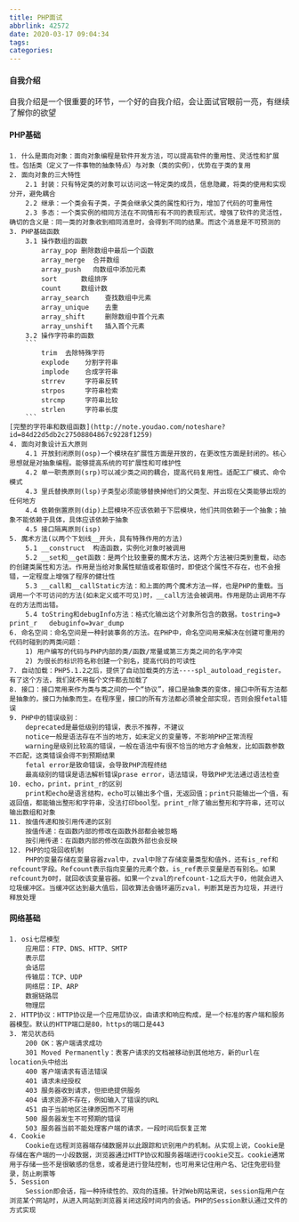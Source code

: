 ```yaml
---
title: PHP面试
abbrlink: 42572
date: 2020-03-17 09:04:34
tags:
categories:
---
```


#### 自我介绍
<!--more-->
  自我介绍是一个很重要的环节，一个好的自我介绍，会让面试官眼前一亮，有继续了解你的欲望
#### PHP基础
    1. 什么是面向对象：面向对象编程是软件开发方法，可以提高软件的重用性、灵活性和扩展性。包括类（定义了一件事物的抽象特点）与对象（类的实例），优势在于类的复用
    2. 面向对象的三大特性
        2.1 封装：只有特定类的对象可以访问这一特定类的成员，信息隐藏，将类的使用和实现分开，避免耦合
        2.2 继承：一个类会有子类，子类会继承父类的属性和行为，增加了代码的可重用性
        2.3 多态：一个类实例的相同方法在不同情形有不同的表现形式，增强了软件的灵活性，确切的含义是：同一类的对象收到相同消息时，会得到不同的结果。而这个消息是不可预测的
    3. PHP基础函数
        3.1 操作数组的函数
            array_pop 删除数组中最后一个函数
            array_merge  合并数组
            array_push   向数组中添加元素
            sort      数组排序
            count     数组计数
            array_search    查找数组中元素
            array_unique    去重
            array_shift     删除数组中首个元素
            array_unshift   插入首个元素
        3.2 操作字符串的函数
        ```
            trim  去除特殊字符
            explode    分割字符串
            implode    合成字符串
            strrev     字符串反转
            strpos     字符串检索
            strcmp     字符串比较
            strlen     字符串长度
        ```
    [完整的字符串和数组函数](http://note.youdao.com/noteshare?id=84d22d5db2c27508804867c9228f1259)
    4. 面向对象设计五大原则
        4.1 开放封闭原则(osp)一个模块在扩展性方面是开放的，在更改性方面是封闭的。核心思想就是对抽象编程。能够提高系统的可扩展性和可维护性
        4.2 单一职责原则(srp)可以减少类之间的耦合，提高代码复用性。适配工厂模式、命令模式
        4.3 里氏替换原则(lsp)子类型必须能够替换掉他们的父类型、并出现在父类能够出现的任何地方
        4.4 依赖倒置原则(dip)上层模块不应该依赖于下层模块，他们共同依赖于一个抽象；抽象不能依赖于具体，具体应该依赖于抽象
        4.5 接口隔离原则(isp)
    5. 魔术方法(以两个下划线__开头，具有特殊作用的方法)
        5.1 __construct  构造函数，实例化对象时被调用
        5.2 __set和__get函数：是两个比较重要的魔术方法，这两个方法被归类到重载，动态的创建类属性和方法。作用是当给对象属性赋值或者取值时，即使这个属性不存在，也不会报错，一定程度上增强了程序的健壮性
        5.3 __call和__callStatic方法：和上面的两个魔术方法一样，也是PHP的重载。当调用一个不可访问的方法(如未定义或不可见)时，__call方法会被调用。作用是防止调用不存在的方法而出错。
        5.4 toString和debugInfo方法：格式化输出这个对象所包含的数据。tostring=》print_r   debuginfo=》var_dump 
    6. 命名空间：命名空间是一种封装事务的方法。在PHP中，命名空间用来解决在创建可重用的代码时碰到的两类问题：
        1) 用户编写的代码与PHP内部的类/函数/常量或第三方类之间的名字冲突
        2) 为很长的标识符名称创建一个别名，提高代码的可读性
    7. 自动加载：PHP5.1.2之后，提供了自动加载类的方法----spl_autoload_register。有了这个方法，我们就不用每个文件都去加载了
    8. 接口：接口常用来作为类与类之间的一个“协议”，接口是抽象类的变体，接口中所有方法都是抽象的，接口为抽象而生。在程序里，接口的所有方法都必须被全部实现，否则会报fetal错误
    9. PHP中的错误级别：
        deprecated是最低级别的错误，表示不推荐，不建议
        notice一般是语法存在不当的地方，如未定义的变量等，不影响PHP正常流程
        warning是级别比较高的错误，一般在语法中有很不恰当的地方才会触发，比如函数参数不匹配，这类错误会得不到预期结果
        fetal error是致命错误，会导致PHP流程终结
        最高级别的错误是语法解析错误prase error，语法错误，导致PHP无法通过语法检查
    10. echo，print，print_r的区别
        print和echo是语言结构，echo可以输出多个值，无返回值；print只能输出一个值，有返回值，都能输出整形和字符串，没法打印bool型。print_r除了输出整形和字符串，还可以输出数组和对象
    11. 按值传递和按引用传递的区别
        按值传递：在函数内部的修改在函数外部都会被忽略
        按引用传递：在函数内部的修改在函数外部也会反映
    12. PHP的垃圾回收机制
        PHP的变量存储在变量容器zval中，zval中除了存储变量类型和值外，还有is_ref和refcount字段。Refcount表示指向变量的元素个数，is_ref表示变量是否有别名。如果refcount为0时，就回收该变量容器。如果一个zval的refcount-1之后大于0，他就会进入垃圾缓冲区。当缓冲区达到最大值后，回收算法会循环遍历zval，判断其是否为垃圾，并进行释放处理
#### 网络基础
    1. osi七层模型
        应用层：FTP、DNS、HTTP、SMTP
        表示层
        会话层
        传输层：TCP、UDP
        网络层：IP、ARP
        数据链路层
        物理层
    2. HTTP协议：HTTP协议是一个应用层协议，由请求和响应构成，是一个标准的客户端和服务器模型。默认的HTTP端口是80，https的端口是443
    3. 常见状态码
        200 OK：客户端请求成功
        301 Moved Permanently：表客户请求的文档被移动到其他地方，新的url在location头中给出
        400 客户端请求有语法错误
        401 请求未经授权
        403 服务器收到请求，但拒绝提供服务
        404 请求资源不存在，例如输入了错误的URL
        451 由于当前地区法律原因而不可用
        500 服务器发生不可预期的错误
        503 服务器当前不能处理客户端的请求，一段时间后恢复正常
    4. Cookie
        Cookie在远程浏览器端存储数据并以此跟踪和识别用户的机制。从实现上说，Cookie是存储在客户端的一小段数据，浏览器通过HTTP协议和服务器端进行cookie交互。cookie通常用于存储一些不是很敏感的信息，或者是进行登陆控制，也可用来记住用户名、记住免密码登录，防止刷票等
    5. Session
        Session即会话，指一种持续性的、双向的连接。针对Web网站来说，session指用户在浏览某个网站时，从进入网站到浏览器关闭这段时间内的会话。PHP的Session默认通过文件的方式实现